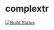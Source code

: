 # complextr
[![Build Status](https://travis-ci.org/forectfor/COMPLEX.svg?branch=master)](https://travis-ci.org/forectfor)
